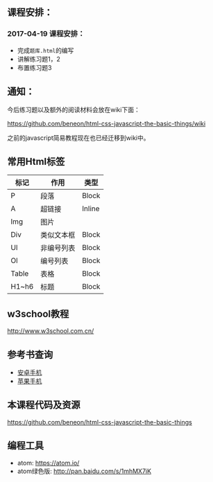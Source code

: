 ## 课程安排：
### 2017-04-19 课程安排：
- 完成`题库.html`的编写
- 讲解练习题1，2
- 布置练习题3

## 通知：
今后练习题以及额外的阅读材料会放在wiki下面：

https://github.com/beneon/html-css-javascript-the-basic-things/wiki

之前的javascript简易教程现在也已经迁移到wiki中。

## 常用Html标签
|标记|作用|类型|
|---|---|---|
|P|段落|Block|
|A|超链接|Inline|
|Img|图片||
|Div|类似文本框|Block|
|Ul|非编号列表|Block|
|Ol|编号列表|Block|
|Table|表格|Block|
|H1~h6|标题|Block|


## w3school教程
http://www.w3school.com.cn/

## 参考书查询
- [安卓手机](http://lovelydocs.io/)
- [苹果手机](https://kapeli.com/dash_ios)

## 本课程代码及资源

https://github.com/beneon/html-css-javascript-the-basic-things

## 编程工具
- atom: https://atom.io/
- atom绿色版:  http://pan.baidu.com/s/1mhMX7iK
